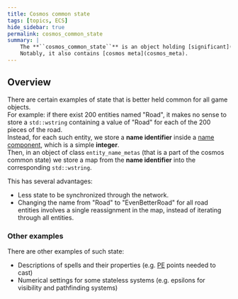 ```yaml
---
title: Cosmos common state
tags: [topics, ECS] 
hide_sidebar: true
permalink: cosmos_common_state
summary: |
    The **``cosmos_common_state``** is an object holding [significant](significant_state) data that is not tied to any particular [entity](entity).  
    Notably, it also contains [cosmos meta](cosmos_meta).
---
```


## Overview

There are certain examples of state that is better held common for all game objects.  
For example: if there exist 200 entities named "Road", it makes no sense to store a ``std::wstring`` containing a value of "Road" for each of the 200 pieces of the road.  
Instead, for each such entity, we store a **name identifier** inside a [name component](name_component), which is a simple **integer**.  
Then, in an object of class ``entity_name_metas`` (that is a part of the cosmos common state) we store a map from the **name identifier** into the corresponding ``std::wstring``.  

This has several advantages:  
- Less state to be synchronized through the network.
- Changing the name from "Road" to "EvenBetterRoad" for all road entities involves a single reassignment in the map, instead of iterating through all entities.

### Other examples

There are other examples of such state:
- Descriptions of spells and their properties (e.g. [PE](personal_electricity) points needed to cast)
- Numerical settings for some stateless systems (e.g. epsilons for visibility and pathfinding systems)
